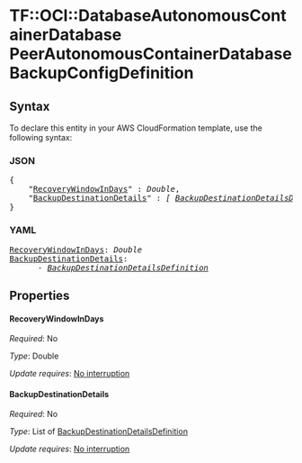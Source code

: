 # TF::OCI::DatabaseAutonomousContainerDatabase PeerAutonomousContainerDatabaseBackupConfigDefinition

## Syntax

To declare this entity in your AWS CloudFormation template, use the following syntax:

### JSON

<pre>
{
    "<a href="#recoverywindowindays" title="RecoveryWindowInDays">RecoveryWindowInDays</a>" : <i>Double</i>,
    "<a href="#backupdestinationdetails" title="BackupDestinationDetails">BackupDestinationDetails</a>" : <i>[ <a href="backupdestinationdetailsdefinition.md">BackupDestinationDetailsDefinition</a>, ... ]</i>
}
</pre>

### YAML

<pre>
<a href="#recoverywindowindays" title="RecoveryWindowInDays">RecoveryWindowInDays</a>: <i>Double</i>
<a href="#backupdestinationdetails" title="BackupDestinationDetails">BackupDestinationDetails</a>: <i>
      - <a href="backupdestinationdetailsdefinition.md">BackupDestinationDetailsDefinition</a></i>
</pre>

## Properties

#### RecoveryWindowInDays

_Required_: No

_Type_: Double

_Update requires_: [No interruption](https://docs.aws.amazon.com/AWSCloudFormation/latest/UserGuide/using-cfn-updating-stacks-update-behaviors.html#update-no-interrupt)

#### BackupDestinationDetails

_Required_: No

_Type_: List of <a href="backupdestinationdetailsdefinition.md">BackupDestinationDetailsDefinition</a>

_Update requires_: [No interruption](https://docs.aws.amazon.com/AWSCloudFormation/latest/UserGuide/using-cfn-updating-stacks-update-behaviors.html#update-no-interrupt)

